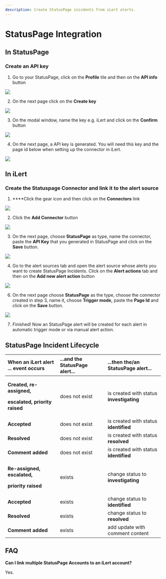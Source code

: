 ```yaml
---
description: Create StatusPage inicdents from iLert alerts.
---
```


# StatusPage Integration

## In StatusPage <a id="create-alarm-source"></a>

### Create an API key

1. Go to your StatusPage, click on the **Profile** tile and then on the **API info** button

![](../.gitbook/assets/screenshot_16_03_21__17_38.png)

2. On the next page click on the **Create key**

![](../.gitbook/assets/screenshot_16_03_21__17_40.png)

3. On the modal window, name the key e.g. iLert and click on the **Confirm** button

![](../.gitbook/assets/screenshot_16_03_21__17_42.png)

4. On the next page, a API key is generated. You will need this key and the page id below when setting up the connector in iLert.

![](../.gitbook/assets/screenshot_16_03_21__17_52.png)

## In iLert <a id="create-alarm-source"></a>

### Create the Statuspage Connector and link it to the alert source

1. ****Click the gear icon and then click on the **Connectors** link

![](../.gitbook/assets/screenshot_16_03_21__15_46.png)

2. Click the **Add Connector** button

![](../.gitbook/assets/screenshot_16_03_21__15_48.png)

3. On the next page, choose **StatusPage** as type, name the connector, paste the **API Key** that you generated in StatusPage and click on the **Save** button.

![](../.gitbook/assets/screenshot_16_03_21__17_49.png)

4. Go to the alert sources tab and open the alert source whose alerts you want to create StatusPage Incidents. Click on the **Alert actions** tab and then on the **Add new alert action** button

![](../.gitbook/assets/screenshot_16_03_21__16_04.png)

6. On the next page choose **StatusPage** as the type, choose the connector created in step 3, name it, choose **Trigger mode,** paste the **Page Id** and click on the **Save** button.

![](../.gitbook/assets/screenshot_16_03_21__17_51.png)

7. Finished! Now an StatusPage alert will be created for each alert in automatic trigger mode or via manual alert action.

## StatusPage Incident Lifecycle

<table>
  <thead>
    <tr>
      <th style="text-align:left">When an iLert alert ... event occurs</th>
      <th style="text-align:left">...and the<b> </b>StatusPage alert...</th>
      <th style="text-align:left">...then the/an StatusPage alert...</th>
    </tr>
  </thead>
  <tbody>
    <tr>
      <td style="text-align:left">
        <p><b>Created, re-assigned, </b>
        </p>
        <p><b>escalated, priority raised</b>
        </p>
      </td>
      <td style="text-align:left">does not exist</td>
      <td style="text-align:left">is created with status <b>investigating</b>
      </td>
    </tr>
    <tr>
      <td style="text-align:left"><b>Accepted</b>
      </td>
      <td style="text-align:left">does not exist</td>
      <td style="text-align:left">is created with status <b>identified</b>
      </td>
    </tr>
    <tr>
      <td style="text-align:left"><b>Resolved</b>
      </td>
      <td style="text-align:left">does not exist</td>
      <td style="text-align:left">is created with status <b>resolved</b>
      </td>
    </tr>
    <tr>
      <td style="text-align:left"><b>Comment added</b>
      </td>
      <td style="text-align:left">does not exist</td>
      <td style="text-align:left">is created with status <b>identified</b>
      </td>
    </tr>
    <tr>
      <td style="text-align:left">
        <p><b>Re-assigned, escalated, </b>
        </p>
        <p><b>priority raised</b>
        </p>
      </td>
      <td style="text-align:left">exists</td>
      <td style="text-align:left">change status to <b>investigating</b>
      </td>
    </tr>
    <tr>
      <td style="text-align:left"><b>Accepted</b>
      </td>
      <td style="text-align:left">exists</td>
      <td style="text-align:left">change status to <b>identified</b>
      </td>
    </tr>
    <tr>
      <td style="text-align:left"><b>Resolved</b>
      </td>
      <td style="text-align:left">exists</td>
      <td style="text-align:left">change status to <b>resolved</b>
      </td>
    </tr>
    <tr>
      <td style="text-align:left"><b>Comment added</b>
      </td>
      <td style="text-align:left">exists</td>
      <td style="text-align:left">add update with comment content</td>
    </tr>
  </tbody>
</table>

## FAQ <a id="faq"></a>

**Can I link multiple StatusPage Accounts to an iLert account?**

Yes.

